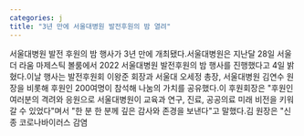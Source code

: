 ```yaml
---
categories: j
title: "3년 만에 서울대병원 발전후원의 밤 열려"
---
```

서울대병원 발전 후원의 밤 행사가 3년 만에 개최됐다.서울대병원은 지난달 28일 서울 더 라움 마제스틱 볼룸에서 2022 서울대병원 발전후원의 밤 행사를 진행했다고 4일 밝혔다.이날 행사는 발전후원회 이왕준 회장과 서울대 오세정 총장, 서울대병원 김연수 원장을 비롯해 후원인 200여명이 참석해 나눔의 가치를 공유했다.이 후원회장은 "후원인 여러분의 격려와 응원으로 서울대병원이 교육과 연구, 진료, 공공의료 미래 비전을 키워갈 수 있었다"며서 "한 분 한 분께 깊은 감사와 존경을 보낸다"고 말했다.김 원장은 "신종 코로나바이러스 감염